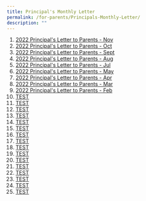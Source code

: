 ```yaml
---
title: Principal's Monthly Letter
permalink: /for-parents/Principals-Monthly-Letter/
description: ""
---
```

1. <a href="/files/For%20Parents/Principal's%20Monthly%20Letter/Principals%20Letter%20Nov%202022.pdf" target = "\_blank">2022 Principal's Letter to Parents - Nov
2. <a href="/files/For%20Parents/Principal's%20Monthly%20Letter/Principals%20Letter%20Oct22.pdf" target = "\_blank">2022 Principal's Letter to Parents - Oct
3. <a href="/files/For%20Parents/Principal's%20Monthly%20Letter/Principals%20Letter%20Sep22.pdf" target = "\_blank">2022 Principal's Letter to Parents - Sept
4. <a href="/files/For%20Parents/Principal's%20Monthly%20Letter/Principals%20Letter%20Aug22.pdf" target = "\_blank">2022 Principal's Letter to Parents - Aug
5. <a href="/files/For%20Parents/Principal's%20Monthly%20Letter/Principals%20Letter%20Jul22.pdf" target = "\_blank">2022 Principal's Letter to Parents - Jul
6. <a href="/files/For%20Parents/Principal's%20Monthly%20Letter/Principals%20Letter%20May22.pdf" target = "\_blank">2022 Principal's Letter to Parents - May
7. <a href="/files/For%20Parents/Principal's%20Monthly%20Letter/Principals%20Letter%20Apr22.pdf" target = "\_blank">2022 Principal's Letter to Parents - Apr
8. <a href="/files/For%20Parents/Principal's%20Monthly%20Letter/Principals%20Letter%20Mar22.pdf" target = "\_blank">2022 Principal's Letter to Parents - Mar  
9. <a href="/files/For%20Parents/Principal's%20Monthly%20Letter/Principals%20Letter%20Feb22.pdf" target = "\_blank">2022 Principal's Letter to Parents - Feb
10. <a href="/files/For%20Parents/Principal's%20Monthly%20Letter/Principals%20Letter%20Nov%202022.pdf" target = "\_blank">TEST
11. <a href="/files/For%20Parents/Principal's%20Monthly%20Letter/Principals%20Letter%20Nov%202022.pdf" target = "\_blank">TEST
12. <a href="/files/For%20Parents/Principal's%20Monthly%20Letter/Principals%20Letter%20Nov%202022.pdf" target = "\_blank">TEST
13. <a href="/files/For%20Parents/Principal's%20Monthly%20Letter/Principals%20Letter%20Nov%202022.pdf" target = "\_blank">TEST
14. <a href="/files/For%20Parents/Principal's%20Monthly%20Letter/Principals%20Letter%20Nov%202022.pdf" target = "\_blank">TEST
15. <a href="/files/For%20Parents/Principal's%20Monthly%20Letter/Principals%20Letter%20Nov%202022.pdf" target = "\_blank">TEST
16. <a href="/files/For%20Parents/Principal's%20Monthly%20Letter/Principals%20Letter%20Nov%202022.pdf" target = "\_blank">TEST
17. <a href="/files/For%20Parents/Principal's%20Monthly%20Letter/Principals%20Letter%20Nov%202022.pdf" target = "\_blank">TEST
18. <a href="/files/For%20Parents/Principal's%20Monthly%20Letter/Principals%20Letter%20Nov%202022.pdf" target = "\_blank">TEST
19. <a href="/files/For%20Parents/Principal's%20Monthly%20Letter/Principals%20Letter%20Nov%202022.pdf" target = "\_blank">TEST
20. <a href="/files/For%20Parents/Principal's%20Monthly%20Letter/Principals%20Letter%20Nov%202022.pdf" target = "\_blank">TEST
21. <a href="/files/For%20Parents/Principal's%20Monthly%20Letter/Principals%20Letter%20Nov%202022.pdf" target = "\_blank">TEST
22. <a href="/files/For%20Parents/Principal's%20Monthly%20Letter/Principals%20Letter%20Nov%202022.pdf" target = "\_blank">TEST
23. <a href="/files/For%20Parents/Principal's%20Monthly%20Letter/Principals%20Letter%20Nov%202022.pdf" target = "\_blank">TEST
24. <a href="/files/For%20Parents/Principal's%20Monthly%20Letter/Principals%20Letter%20Nov%202022.pdf" target = "\_blank">TEST
25. <a href="/files/For%20Parents/Principal's%20Monthly%20Letter/Principals%20Letter%20Nov%202022.pdf" target = "\_blank">TEST